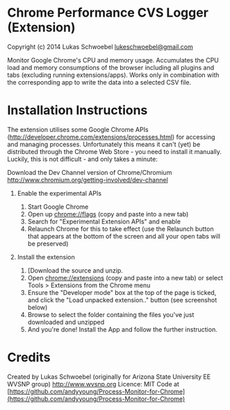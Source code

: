 Chrome Performance CVS Logger (Extension)
=========================================
Copyright (c) 2014 Lukas Schwoebel <lukeschwoebel@gmail.com>

Monitor Google Chrome's CPU and memory usage. Accumulates the CPU load and memory consumptions of
the browser including all plugins and tabs (excluding running extensions/apps).
Works only in combination with the corresponding app to write the data into a selected CSV file.


Installation Instructions
=========================

The extension utilises some Google Chrome APIs (http://developer.chrome.com/extensions/processes.html) for accessing and managing processes.
Unfortunately this means it can't (yet) be distributed through the Chrome Web Store - you need to install it manually.
Luckily, this is not difficult - and only takes a minute:

Download the Dev Channel version of Chrome/Chromium
http://www.chromium.org/getting-involved/dev-channel

1. Enable the experimental APIs
    1. Start Google Chrome
    2. Open up <a href="chrome://flags" target="_blank">chrome://flags</a> (copy and paste into a new tab)
    3. Search for "Experimental Extension APIs" and enable
    4. Relaunch Chrome for this to take effect (use the Relaunch button that appears at the bottom of the screen and all your open tabs will be preserved)

2. Install the extension
    1. [Download the source and unzip.
    2. Open <a href="chrome://extensions" target="_blank">chrome://extensions</a> (copy and paste into a new tab) or select Tools > Extensions from the Chrome menu
    3. Ensure the "Developer mode" box at the top of the page is ticked, and click the "Load unpacked extension.." button (see screenshot below)
    4. Browse to select the folder containing the files you've just downloaded and unzipped
    5. And you're done! Install the App and follow the further instruction.

Credits
=======

Created by Lukas Schwoebel (originally for Arizona State University EE WVSNP group)
http://www.wvsnp.org
Licence: MIT
Code at [https://github.com/andyyoung/Process-Monitor-for-Chrome](https://github.com/andyyoung/Process-Monitor-for-Chrome)
